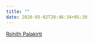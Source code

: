 ```yaml
---
title: ""
date: 2020-05-02T20:46:34+05:30
---
```


[Rohith Palakirti](https://linkedin.com/in/rohith-kp)
